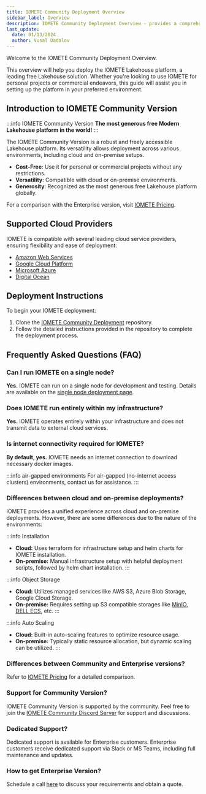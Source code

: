 ```yaml
---
title: IOMETE Community Deployment Overview
sidebar_label: Overview
description: IOMETE Community Deployment Overview - provides a comprehensive insight into the deployment process and configuration of the IOMETE community platform.
last_update:
  date: 01/13/2024
  author: Vusal Dadalov
---
```


Welcome to the IOMETE Community Deployment Overview.

This overview will help you deploy the IOMETE Lakehouse platform, a leading free Lakehouse solution. Whether you're looking to use IOMETE for personal projects or commercial endeavors, this guide will assist you in setting up the platform in your preferred environment.

## Introduction to IOMETE Community Version

:::info IOMETE Community Version
**The most generous free Modern Lakehouse platform in the world!**
:::

The IOMETE Community Version is a robust and freely accessible Lakehouse platform. Its versatility allows deployment across various environments, including cloud and on-premise setups.

- **Cost-Free**: Use it for personal or commercial projects without any restrictions.
- **Versatility**: Compatible with cloud or on-premise environments.
- **Generosity**: Recognized as the most generous free Lakehouse platform globally.

For a comparison with the Enterprise version, visit [IOMETE Pricing](https://iomete.com/pricing).

## Supported Cloud Providers

IOMETE is compatible with several leading cloud service providers, ensuring flexibility and ease of deployment:

- [Amazon Web Services](https://aws.amazon.com/)
- [Google Cloud Platform](https://cloud.google.com/)
- [Microsoft Azure](https://azure.microsoft.com/)
- [Digital Ocean](https://www.digitalocean.com/)

## Deployment Instructions

To begin your IOMETE deployment:

1. Clone the [IOMETE Community Deployment](https://github.com/iomete/iomete-community) repository.
2. Follow the detailed instructions provided in the repository to complete the deployment process.

## Frequently Asked Questions (FAQ)

### Can I run IOMETE on a single node?

**Yes.** IOMETE can run on a single node for development and testing. Details are available on the [single node deployment page](https://github.com/iomete/iomete-community/blob/main/kubernetes/local-k3s-guide.md).

### Does IOMETE run entirely within my infrastructure?

**Yes.** IOMETE operates entirely within your infrastructure and does not transmit data to external cloud services.

### Is internet connectivity required for IOMETE?

**By default, yes.** IOMETE needs an internet connection to download necessary docker images.

:::info air-gapped environments
For air-gapped (no-internet access clusters) environments, contact us for assistance.
:::

### Differences between cloud and on-premise deployments?

IOMETE provides a unified experience across cloud and on-premise deployments.
However, there are some differences due to the nature of the environments:

:::info Installation

- **Cloud:** Uses terraform for infrastructure setup and helm charts for IOMETE installation.
- **On-premise:** Manual infrastructure setup with helpful deployment scripts, followed by helm chart installation.
  :::

:::info Object Storage

- **Cloud:** Utilizes managed services like AWS S3, Azure Blob Storage, Google Cloud Storage.
- **On-premise:** Requires setting up S3 compatible storages like [MinIO](https://min.io/), [DELL ECS](https://www.delltechnologies.com/en-us/storage/ecs/index.htm), etc.
  :::

:::info Auto Scaling

- **Cloud:** Built-in auto-scaling features to optimize resource usage.
- **On-premise:** Typically static resource allocation, but dynamic scaling can be utilized.
  :::

### Differences between Community and Enterprise versions?

Refer to [IOMETE Pricing](https://iomete.com/pricing) for a detailed comparison.

### Support for Community Version?

IOMETE Community Version is supported by the community. Feel free to join the [IOMETE Community Discord Server](https://discord.gg/5Qj8Gwq) for support and discussions.

### Dedicated Support?

Dedicated support is available for Enterprise customers. Enterprise customers receive dedicated support via Slack or MS Teams, including full maintenance and updates.

### How to get Enterprise Version?

Schedule a call [here](https://calendly.com/iomete/30min) to discuss your requirements and obtain a quote.
